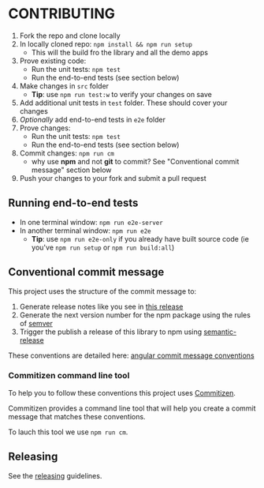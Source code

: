 CONTRIBUTING
============

1. Fork the repo and clone locally
2. In locally cloned repo: `npm install && npm run setup`
    * This will the build fro the library and all the demo apps
3. Prove existing code:
    * Run the unit tests: `npm test`
    * Run the end-to-end tests (see section below)
4. Make changes in `src` folder
    * **Tip**: use `npm run test:w` to verify your changes on save
5. Add additional unit tests in `test` folder. These should cover your changes
6. *Optionally* add end-to-end tests in `e2e` folder
7. Prove changes:
    * Run the unit tests: `npm test`
    * Run the end-to-end tests (see section below)
8. Commit changes: `npm run cm`
    - why use **npm** and not **git** to commit? See "Conventional commit message" section below
9. Push your changes to your fork and submit a pull request


## Running end-to-end tests

* In one terminal window: `npm run e2e-server`
* In another terminal window: `npm run e2e`
    * **Tip**: use `npm run e2e-only` if you already have built source code (ie you've `npm run setup` or `npm run build:all`)


## Conventional commit message

This project uses the structure of the commit message to:

1. Generate release notes like you see in [this release](https://github.com/esvit/ng-table/releases/tag/v2.0.0)
2. Generate the next version number for the npm package using the rules of [semver](http://semver.org/) 
3. Trigger the publish a release of this library to npm using [semantic-release](https://github.com/semantic-release/semantic-release) 

These conventions are detailed here: [angular commit message conventions](https://github.com/conventional-changelog/conventional-changelog-angular/blob/master/convention.md)

### Commitizen command line tool

To help you to follow these conventions this project uses [Commitizen](https://github.com/commitizen/cz-cli). 

Commitizen provides a command line tool that will help you create a commit message that matches these conventions.

To lauch this tool we use `npm run cm`.


## Releasing

See the [releasing](RELEASING.md) guidelines.